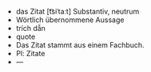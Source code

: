 - das Zitat [t͡siˈtaːt] Substantiv, neutrum  
- Wörtlich übernommene Aussage  
- trích dẫn  
- quote  
- Das Zitat stammt aus einem Fachbuch.  
- Pl: Zitate  
- —